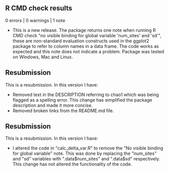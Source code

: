 ## R CMD check results

0 errors | 0 warnings | 1 note

* This is a new release. The package returns one note when running  R CMD check "no visible binding for global variable 'num_sites' and 'sd'", these are non-standard evaluation constructs used in the ggplot2 package to refer to column names in a data frame. The code works as expected and this note does not indicate a problem. Package was tested on Windows, Mac and Linux.


## Resubmission
This is a resubmission. In this version I have:

* Removed text in the DESCRIPTION referring to chao1 which was being flagged as a spelling error. This change has simplified the package description and made it more concise.
* Removed broken links from the README.md file.

## Resubmission
This is a resubmission. In this version I have:

* I altered the code in "calc_delta_var.R" to remove the "No visible binding for global variable" note. This was done by replacing the "num_sites" and "sd" variables with ".data$num_sites" and ".data$sd" respectively. This change has not altered the functionality of the code.